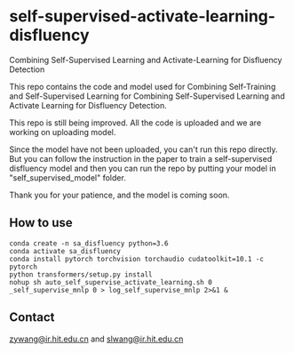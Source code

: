 # self-supervised-activate-learning-disfluency

Combining Self-Supervised Learning and Activate-Learning for Disfluency Detection

This repo contains the code and model used for Combining Self-Training and Self-Supervised Learning for Combining Self-Supervised Learning and Activate Learning for Disfluency Detection.

This repo is still being improved. All the code is uploaded and we are working on uploading model. 

Since the model have not been uploaded, you can't run this repo directly. But you can follow the instruction in the paper to train a self-supervised disfluency model and then you can run the repo by putting your model in "self_supervised_model" folder.

Thank you for your patience, and the model is coming soon.

## How to use

```
conda create -n sa_disfluency python=3.6
conda activate sa_disfluency
conda install pytorch torchvision torchaudio cudatoolkit=10.1 -c pytorch
python transformers/setup.py install
nohup sh auto_self_supervise_activate_learning.sh 0 _self_supervise_mnlp 0 > log_self_supervise_mnlp 2>&1 &
```


## Contact
zywang@ir.hit.edu.cn and slwang@ir.hit.edu.cn
